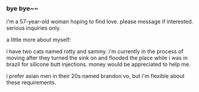 ### bye bye~~
i'm a 57-year-old woman hoping to find love. please message if interested. serious inquiries only.

a little more about myself:

i have two cats named rotty and sammy. i'm currently in the process of moving after they turned the sink on and flooded the place while i was in brazil for silicone butt injections. money would be appreciated to help me. 

i prefer asian men in their 20s named brandon vo, but i'm flexible about these requirements. 
